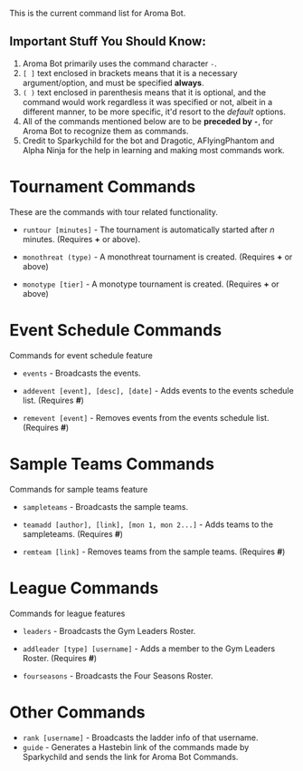 This is the current command list for Aroma Bot.

Important Stuff You Should Know:
--------------------------------

1. Aroma Bot primarily uses the command character `-`.
2. `[ ]` text enclosed in brackets means that it is a necessary argument/option, and must be specified **always**.
3. `( )` text enclosed in parenthesis means that it is optional, and the command would work regardless it was specified or not, albeit in a different manner, to be more specific, it'd resort to the _default_ options.
4. All of the commands mentioned below are to be **preceded by `-`**, for Aroma Bot to recognize them as commands.
5. Credit to Sparkychild for the bot and Dragotic, AFlyingPhantom and Alpha Ninja for the help in learning and making most commands work.

Tournament Commands
=============

These are the commands with tour related functionality. 

- `runtour [minutes]` - The tournament is automatically started after _n_ minutes. (Requires **+** or above). 

- `monothreat (type)` - A monothreat tournament is created. (Requires **+** or above)

- `monotype [tier]` - A monotype tournament is created. (Requires **+** or above) 

Event Schedule Commands
==============

Commands for event schedule feature

- `events` - Broadcasts the events.

- `addevent [event], [desc], [date]` - Adds events to the events schedule list. (Requires **#**)

- `remevent [event]` - Removes events from the events schedule list. (Requires **#**)

Sample Teams Commands
==============

Commands for sample teams feature

- `sampleteams` - Broadcasts the sample teams.

- `teamadd [author], [link], [mon 1, mon 2...]` - Adds teams to the sampleteams. (Requires **#**)

- `remteam [link]` - Removes teams from the sample teams. (Requires **#**)


League Commands
==============

Commands for league features

- `leaders` - Broadcasts the Gym Leaders Roster.

- `addleader [type] [username]` - Adds a member to the Gym Leaders Roster. (Requires **#**)

- `fourseasons` - Broadcasts the Four Seasons Roster.

Other Commands
==============

- `rank [username]` - Broadcasts the ladder info of that username.
- `guide` - Generates a Hastebin link of the commands made by Sparkychild and sends the link for Aroma Bot Commands.
